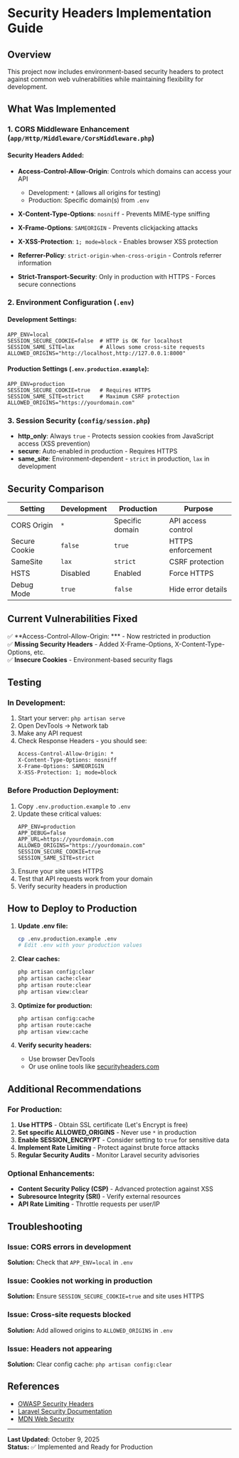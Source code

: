 # Security Headers Implementation Guide

## Overview
This project now includes environment-based security headers to protect against common web vulnerabilities while maintaining flexibility for development.

## What Was Implemented

### 1. **CORS Middleware Enhancement** (`app/Http/Middleware/CorsMiddleware.php`)

#### Security Headers Added:
- **Access-Control-Allow-Origin**: Controls which domains can access your API
  - Development: `*` (allows all origins for testing)
  - Production: Specific domain(s) from `.env`
  
- **X-Content-Type-Options**: `nosniff` - Prevents MIME-type sniffing
- **X-Frame-Options**: `SAMEORIGIN` - Prevents clickjacking attacks
- **X-XSS-Protection**: `1; mode=block` - Enables browser XSS protection
- **Referrer-Policy**: `strict-origin-when-cross-origin` - Controls referrer information
- **Strict-Transport-Security**: Only in production with HTTPS - Forces secure connections

### 2. **Environment Configuration** (`.env`)

#### Development Settings:
```env
APP_ENV=local
SESSION_SECURE_COOKIE=false  # HTTP is OK for localhost
SESSION_SAME_SITE=lax        # Allows some cross-site requests
ALLOWED_ORIGINS="http://localhost,http://127.0.0.1:8000"
```

#### Production Settings (`.env.production.example`):
```env
APP_ENV=production
SESSION_SECURE_COOKIE=true   # Requires HTTPS
SESSION_SAME_SITE=strict     # Maximum CSRF protection
ALLOWED_ORIGINS="https://yourdomain.com"
```

### 3. **Session Security** (`config/session.php`)

- **http_only**: Always `true` - Protects session cookies from JavaScript access (XSS prevention)
- **secure**: Auto-enabled in production - Requires HTTPS
- **same_site**: Environment-dependent - `strict` in production, `lax` in development

## Security Comparison

| Setting | Development | Production | Purpose |
|---------|------------|------------|---------|
| CORS Origin | `*` | Specific domain | API access control |
| Secure Cookie | `false` | `true` | HTTPS enforcement |
| SameSite | `lax` | `strict` | CSRF protection |
| HSTS | Disabled | Enabled | Force HTTPS |
| Debug Mode | `true` | `false` | Hide error details |

## Current Vulnerabilities Fixed

✅ **Access-Control-Allow-Origin: *** - Now restricted in production  
✅ **Missing Security Headers** - Added X-Frame-Options, X-Content-Type-Options, etc.  
✅ **Insecure Cookies** - Environment-based security flags  

## Testing

### In Development:
1. Start your server: `php artisan serve`
2. Open DevTools → Network tab
3. Make any API request
4. Check Response Headers - you should see:
   ```
   Access-Control-Allow-Origin: *
   X-Content-Type-Options: nosniff
   X-Frame-Options: SAMEORIGIN
   X-XSS-Protection: 1; mode=block
   ```

### Before Production Deployment:
1. Copy `.env.production.example` to `.env`
2. Update these critical values:
   ```env
   APP_ENV=production
   APP_DEBUG=false
   APP_URL=https://yourdomain.com
   ALLOWED_ORIGINS="https://yourdomain.com"
   SESSION_SECURE_COOKIE=true
   SESSION_SAME_SITE=strict
   ```
3. Ensure your site uses HTTPS
4. Test that API requests work from your domain
5. Verify security headers in production

## How to Deploy to Production

1. **Update .env file:**
   ```bash
   cp .env.production.example .env
   # Edit .env with your production values
   ```

2. **Clear caches:**
   ```bash
   php artisan config:clear
   php artisan cache:clear
   php artisan route:clear
   php artisan view:clear
   ```

3. **Optimize for production:**
   ```bash
   php artisan config:cache
   php artisan route:cache
   php artisan view:cache
   ```

4. **Verify security headers:**
   - Use browser DevTools
   - Or use online tools like [securityheaders.com](https://securityheaders.com)

## Additional Recommendations

### For Production:
1. **Use HTTPS** - Obtain SSL certificate (Let's Encrypt is free)
2. **Set specific ALLOWED_ORIGINS** - Never use `*` in production
3. **Enable SESSION_ENCRYPT** - Consider setting to `true` for sensitive data
4. **Implement Rate Limiting** - Protect against brute force attacks
5. **Regular Security Audits** - Monitor Laravel security advisories

### Optional Enhancements:
- **Content Security Policy (CSP)** - Advanced protection against XSS
- **Subresource Integrity (SRI)** - Verify external resources
- **API Rate Limiting** - Throttle requests per user/IP

## Troubleshooting

### Issue: CORS errors in development
**Solution:** Check that `APP_ENV=local` in `.env`

### Issue: Cookies not working in production
**Solution:** Ensure `SESSION_SECURE_COOKIE=true` and site uses HTTPS

### Issue: Cross-site requests blocked
**Solution:** Add allowed origins to `ALLOWED_ORIGINS` in `.env`

### Issue: Headers not appearing
**Solution:** Clear config cache: `php artisan config:clear`

## References
- [OWASP Security Headers](https://owasp.org/www-project-secure-headers/)
- [Laravel Security Documentation](https://laravel.com/docs/security)
- [MDN Web Security](https://developer.mozilla.org/en-US/docs/Web/Security)

---

**Last Updated:** October 9, 2025  
**Status:** ✅ Implemented and Ready for Production
